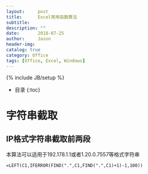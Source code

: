 ```yaml
---
layout:     post
title:      Excel常用函数算法
subtitle:   
description: ""
date:       2018-07-25
author:     Jason
header-img:
catalog: true
category: Office
tags: [Office, Excel, Windows]
---
```

{% include JB/setup %}

* 目录
{:toc}

# 字符串截取
## IP格式字符串截取前两段
本算法可以适用于192.178.1.1或者1.20.0.7557等格式字符串
```
=LEFT(C1,IFERROR(FIND(".",C1,FIND(".",C1)+1)-1,100))
```
